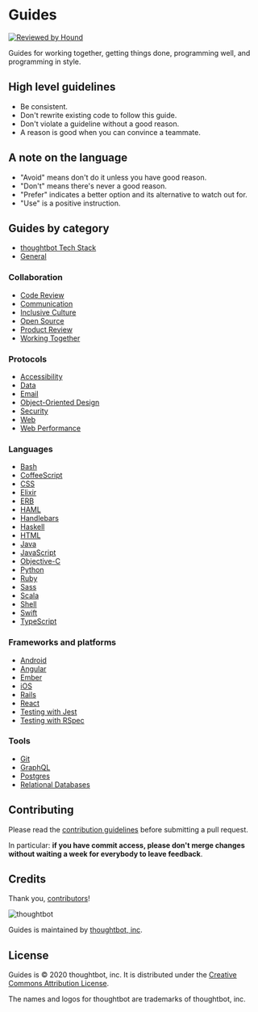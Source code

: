 # Guides

[![Reviewed by Hound](https://img.shields.io/badge/Reviewed_by-Hound-8E64B0.svg)](https://houndci.com)

Guides for working together, getting things done, programming well, and programming in style.

## High level guidelines

- Be consistent.
- Don't rewrite existing code to follow this guide.
- Don't violate a guideline without a good reason.
- A reason is good when you can convince a teammate.

## A note on the language

- "Avoid" means don't do it unless you have good reason.
- "Don't" means there's never a good reason.
- "Prefer" indicates a better option and its alternative to watch out for.
- "Use" is a positive instruction.

## Guides by category

- [thoughtbot Tech Stack](/tech-stack/)
- [General](/general/)

### Collaboration

- [Code Review](/code-review/)
- [Communication](/communication/)
- [Inclusive Culture](/inclusive-culture/)
- [Open Source](/open-source/)
- [Product Review](/product-review/)
- [Working Together](/working-together/)

### Protocols

- [Accessibility](/accessibility/)
- [Data](/data/)
- [Email](/email/)
- [Object-Oriented Design](/object-oriented-design/)
- [Security](/security/)
- [Web](/web/)
- [Web Performance](/web-performance/)

### Languages

- [Bash](/bash/)
- [CoffeeScript](/coffeescript/)
- [CSS](/css/)
- [Elixir](/elixir/)
- [ERB](/erb/)
- [HAML](/haml/)
- [Handlebars](/handlebars/)
- [Haskell](/haskell/)
- [HTML](/html/)
- [Java](/java/)
- [JavaScript](/javascript/)
- [Objective-C](/objective-c/)
- [Python](/python/)
- [Ruby](/ruby/)
- [Sass](/sass/)
- [Scala](/scala/)
- [Shell](/shell/)
- [Swift](/swift/)
- [TypeScript](/typescript/)

### Frameworks and platforms

- [Android](/android/)
- [Angular](/angular/)
- [Ember](/ember/)
- [iOS](/ios/)
- [Rails](/rails/)
- [React](/react/)
- [Testing with Jest](/testing-jest/)
- [Testing with RSpec](/testing-rspec/)

### Tools

- [Git](/git/)
- [GraphQL](/graphql/)
- [Postgres](/postgres/)
- [Relational Databases](/relational-databases/)

## Contributing

Please read the [contribution guidelines](/CONTRIBUTING.md) before submitting a pull request.

In particular: **if you have commit access, please don't merge changes without waiting a week for everybody to leave
feedback**.

## Credits

Thank you, [contributors](https://github.com/thoughtbot/guides/graphs/contributors)!

![thoughtbot](http://presskit.thoughtbot.com/images/thoughtbot-logo-for-readmes.svg)

Guides is maintained by [thoughtbot, inc](https://thoughtbot.com).

## License

Guides is © 2020 thoughtbot, inc. It is distributed under the
[Creative Commons Attribution License](http://creativecommons.org/licenses/by/3.0/).

The names and logos for thoughtbot are trademarks of thoughtbot, inc.
